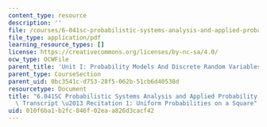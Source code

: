 ```yaml
---
content_type: resource
description: ''
file: /courses/6-041sc-probabilistic-systems-analysis-and-applied-probability-fall-2013/010f6ba1b2fc846f02eaa826d3cacf42_MIT6_041SCF13_Uniform_Probabilities_on_a_Square_300k.pdf
file_type: application/pdf
learning_resource_types: []
license: https://creativecommons.org/licenses/by-nc-sa/4.0/
ocw_type: OCWFile
parent_title: 'Unit I: Probability Models And Discrete Random Variables '
parent_type: CourseSection
parent_uid: 0bc3541c-d753-28f5-062b-51cb6d40538d
resourcetype: Document
title: "6.041SC Probabilistic Systems Analysis and Applied Probability, Fall 2013\
  \ Transcript \u2013 Recitation 1: Uniform Probabilities on a Square"
uid: 010f6ba1-b2fc-846f-02ea-a826d3cacf42
---
```

